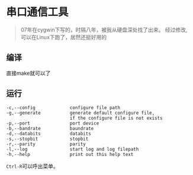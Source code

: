 # 串口通信工具

> 07年在cygwin下写的，时隔八年，被我从硬盘深处找了出来。
> 经过修改, 可以在Linux下跑了，居然还挺好用的

## 编译
直接make就可以了

## 运行
```
-c,--config             configure file path
-g,--generate           generate default configure file,
                        if the configure file is not exists
-p,--port               port device
-b,--bandrate           baundrate
-d,--databits           databits
-s,--stopbit            stopbit
-r,--parity             parity
-l,--log                start log and log filepath
-h,--help               print out this help text

```
`Ctrl-R`可以呼出菜单。

